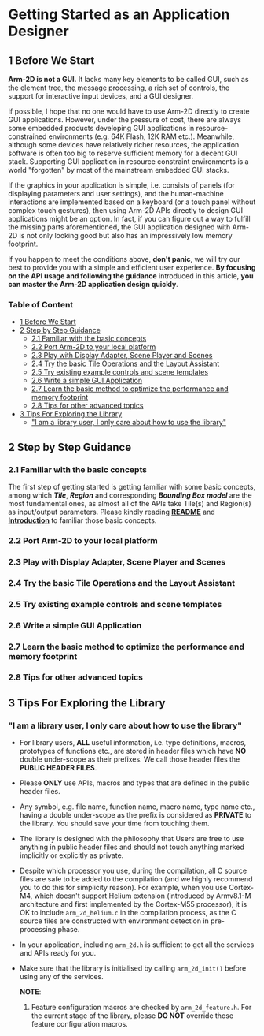 # Getting Started as an Application Designer <!-- omit from toc -->

## 1 Before We Start

**Arm-2D is not a GUI.** It lacks many key elements to be called GUI, such as the element tree, the message processing, a rich set of controls, the support for interactive input devices, and a GUI designer.

If possible, I hope that no one would have to use Arm-2D directly to create GUI applications. However, under the pressure of cost, there are always some embedded products developing GUI applications in resource-constrained environments (e.g. 64K Flash, 12K RAM etc.). Meanwhile, although some devices have relatively richer resources, the application software is often too big to reserve sufficient memory for a decent GUI stack. Supporting GUI application in resource constraint environments is a world "forgotten" by most of the mainstream embedded GUI stacks.

If the graphics in your application is simple, i.e. consists of panels (for displaying parameters and user settings), and the human-machine interactions are implemented based on a keyboard (or a touch panel without complex touch gestures), then using Arm-2D APIs directly to design GUI applications might be an option.  In fact, if you can figure out a way to fulfill the missing parts aforementioned, the GUI application designed with Arm-2D is not only looking good but also has an impressively low memory footprint. 

If you happen to meet the conditions above, **don't panic**, we will try our best to provide you with a simple and efficient user experience. **By focusing on the API usage and following the guidance** introduced in this article, **you can master the Arm-2D application design quickly**.

### Table of Content <!-- omit from toc -->

- [1 Before We Start](#1-before-we-start)
- [2 Step by Step Guidance](#2-step-by-step-guidance)
  - [2.1 Familiar with the basic concepts](#21-familiar-with-the-basic-concepts)
  - [2.2 Port Arm-2D to your local platform](#22-port-arm-2d-to-your-local-platform)
  - [2.3 Play with Display Adapter, Scene Player and Scenes](#23-play-with-display-adapter-scene-player-and-scenes)
  - [2.4 Try the basic Tile Operations and the Layout Assistant](#24-try-the-basic-tile-operations-and-the-layout-assistant)
  - [2.5 Try existing example controls and scene templates](#25-try-existing-example-controls-and-scene-templates)
  - [2.6 Write a simple GUI Application](#26-write-a-simple-gui-application)
  - [2.7 Learn the basic method to optimize the performance and memory footprint](#27-learn-the-basic-method-to-optimize-the-performance-and-memory-footprint)
  - [2.8 Tips for other advanced topics](#28-tips-for-other-advanced-topics)
- [3 Tips For Exploring the Library](#3-tips-for-exploring-the-library)
  - ["I am a library user, I only care about how to use the library"](#i-am-a-library-user-i-only-care-about-how-to-use-the-library)


## 2 Step by Step Guidance

### 2.1 Familiar with the basic concepts

The first step of getting started is getting familiar with some basic concepts, among which ***Tile***, ***Region*** and corresponding ***Bounding Box model*** are the most fundamental ones, as almost all of the APIs take Tile(s) and Region(s) as input/output parameters. Please kindly reading [**README**](../README.md) and [**Introduction**](./introduction.md) to familiar those basic concepts. 

### 2.2 Port Arm-2D to your local platform

### 2.3 Play with Display Adapter, Scene Player and Scenes

### 2.4 Try the basic Tile Operations and the Layout Assistant

### 2.5 Try existing example controls and scene templates

### 2.6 Write a simple GUI Application

### 2.7 Learn the basic method to optimize the performance and memory footprint

### 2.8 Tips for other advanced topics


## 3 Tips For Exploring the Library

### "I am a library user, I only care about how to use the library"

- For library users, **ALL** useful information, i.e. type definitions, macros, prototypes of functions etc., are stored in header files which have **NO** double under-scope as their prefixes. We call those header files the **PUBLIC HEADER FILES**. 
- Please **ONLY** use APIs, macros and types that are defined in the public header files. 

- Any symbol, e.g. file name, function name, macro name, type name etc., having a double under-scope as the prefix is considered as **PRIVATE** to the library. You should save your time from touching them. 

- The library is designed with the philosophy that Users are free to use anything in public header files and should not touch anything marked implicitly or explicitly as private. 

- Despite which processor you use, during the compilation, all C source files are safe to be added to the compilation (and we highly recommend you to do this for simplicity reason). For example, when you use Cortex-M4, which doesn't support Helium extension (introduced by Armv8.1-M architecture and first implemented by the Cortex-M55 processor), it is OK to include `arm_2d_helium.c` in the compilation process, as the C source files are constructed with environment detection in pre-processing phase. 

- In your application, including `arm_2d.h` is sufficient to get all the services and APIs ready for you. 

- Make sure that the library is initialised by calling `arm_2d_init()` before using any of the services. 

  **NOTE**: 

  1. Feature configuration macros are checked by `arm_2d_feature.h`. For the current stage of the library, please **DO NOT** override those feature configuration macros.
